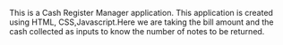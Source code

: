This is a Cash Register Manager application. This application is created using HTML, CSS,Javascript.Here we are taking the bill amount and the cash collected as inputs to know the number of notes to be returned.
